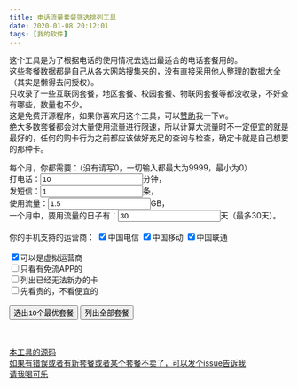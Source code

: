 ```yaml
---
title: 电话流量套餐筛选排列工具
date: 2020-01-08 20:12:01
tags: [我的软件]
---
```

这个工具是为了根据电话的使用情况去选出最适合的电话套餐用的。  
这些套餐数据都是自己从各大网站搜集来的，没有直接采用他人整理的数据大全（其实是懒得去问授权）。  
只收录了一些互联网套餐，地区套餐、校园套餐、物联网套餐等都没收录，不好查有哪些，数量也不少。  
这是免费开源程序，如果你喜欢用这个工具，可以[赞助](https://walkedby.com/donateme/)我一下w。      
绝大多数套餐都会对大量使用流量进行限速，所以计算大流量时不一定便宜的就是最好的，任何的购卡行为之前都应该做好充足的查询与检查，确定卡就是自己想要的那种卡。  

<div>
    每个月，你都需要：（没有请写0，一切输入都最大为9999，最小为0）<br>
    打电话：<input id="talkCount" type="number" value="10">分钟，<br>
    发短信：<input id="textCount" type="number" value="1">条，<br>
    使用流量：<input id="dataCount" type="number" value="1.5">GB，<br>
    一个月中，要用流量的日子有：<input id="useDataDays" type="number" value="30">天（最多30天）。<br><br>
    你的手机支持的运营商：
    <input id="check1" type="checkbox" checked="checked">中国电信
    <input id="check2" type="checkbox" checked="checked">中国移动
    <input id="check3" type="checkbox" checked="checked">中国联通
    <br><br>
    <input id="checkVirtual" type="checkbox" checked="checked">可以是虚拟运营商<br>
    <input id="checkFreeDataApps" type="checkbox">只看有免流APP的<br>
    <input id="checkShowNotOnSell" type="checkbox">列出已经无法新办的卡<br>
    <input id="checkExpensive" type="checkbox">先看贵的，不看便宜的<br>
    <br>
    <button onclick="SortUsersPlan();DisplayPlans(10);">选出10个最优套餐</button>
    <button onclick="SortUsersPlan();DisplayPlans(99999);">列出全部套餐</button><br>
    <span id="planscount"></span>
    <br><br>
    <div id="displayplans"></div>
    <script src="/js/chooseyourphoneplan.min.js"></script>
</div>

[本工具的源码](https://github.com/gordonwalkedby/ChooseYourPhonePlan)  
[如果有错误或者有新套餐或者某个套餐不卖了，可以发个issue告诉我](https://github.com/gordonwalkedby/ChooseYourPhonePlan/issues)  
[请我喝可乐](https://walkedby.com/donateme/)  

